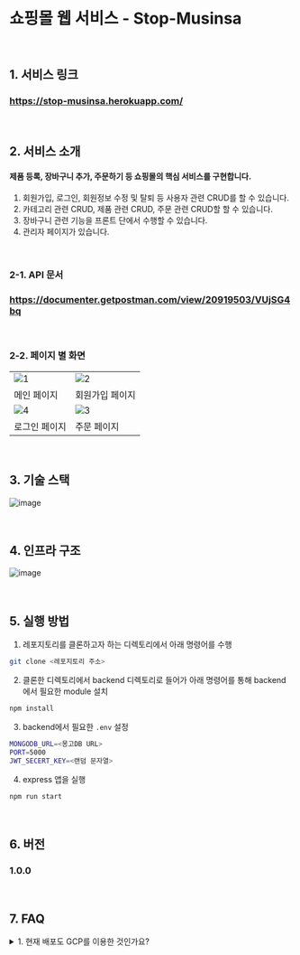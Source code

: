 # 쇼핑몰 웹 서비스 - Stop-Musinsa

<br />

## 1. 서비스 링크

### https://stop-musinsa.herokuapp.com/

<br />

## 2. 서비스 소개

#### 제품 등록, 장바구니 추가, 주문하기 등 쇼핑몰의 핵심 서비스를 구현합니다. 
1. 회원가입, 로그인, 회원정보 수정 및 탈퇴 등 사용자 관련 CRUD를 할 수 있습니다.
2. 카테고리 관련 CRUD, 제품 관련 CRUD, 주문 관련 CRUD할 할 수 있습니다.
3. 장바구니 관련 기능을 프론트 단에서 수행할 수 있습니다.  
4. 관리자 페이지가 있습니다.

<br />

### 2-1. API 문서

### https://documenter.getpostman.com/view/20919503/VUjSG4bq

<br />

### 2-2. 페이지 별 화면

|  |  |
| ------------------------------------------------------------------------------------------------------------- | -------------------------------------------------------------------------------------------------------------|
| ![1](https://user-images.githubusercontent.com/59943196/184525828-11c93a47-ae8f-4afb-a3cd-f0bf3923bd14.png) | ![2](https://user-images.githubusercontent.com/59943196/184525864-3002fdf6-d369-4562-bd55-08b19219b04c.png) |
|    메인 페이지                                |      회원가입 페이지                            |
| ![4](https://user-images.githubusercontent.com/59943196/184525962-771676e6-ebdb-4fe2-a70b-5102266a2261.png)                                        | ![3](https://user-images.githubusercontent.com/59943196/184525885-6d58a63f-98c0-4714-958c-a5a90564a144.png) |
|    로그인 페이지                              |     주문 페이지                         |

<br />


## 3. 기술 스택

![image](https://i.ibb.co/N34mXzy/image.png)

<br />

## 4. 인프라 구조

![image](https://i.ibb.co/9tGxmx0/image.png)<br />

<br />

## 5. 실행 방법

1. 레포지토리를 클론하고자 하는 디렉토리에서 아래 명령어를 수행

```bash
git clone <레포지토리 주소>
```


2. 클론한 디렉토리에서 backend 디렉토리로 들어가 아래 명령어를 통해 backend에서 필요한 module 설치

```bash
npm install
```


3. backend에서 필요한 `.env` 설정

```bash
MONGODB_URL=<몽고DB URL>
PORT=5000
JWT_SECERT_KEY=<랜덤 문자열>
```


4. express 앱을 실행

```bash
npm run start
```

<br>

## 6. 버전
### 1.0.0

<br>

## 7. FAQ
<details><summary>1. 현재 배포도 GCP를 이용한 것인가요?</summary>

  <p>
    현재 배포는 Heroku를 사용하였습니다.
  </p>

</details>
